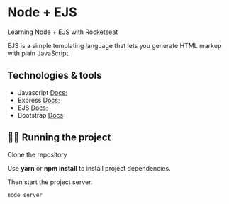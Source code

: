 # Node + EJS
Learning Node + EJS with Rocketseat 

EJS is a simple templating language that lets you generate HTML markup with plain JavaScript.

## Technologies & tools

- Javascript <a href="https://developer.mozilla.org/pt-BR/docs/Web/JavaScript" rel="noopener noreferrer">Docs</a>;
- Express <a href="https://expressjs.com/pt-br/" rel="noopener noreferrer">Docs</a>;
- EJS <a href="https://ejs.co/" rel="noopener noreferrer">Docs</a>;
- Bootstrap <a href="https://getbootstrap.com/docs/5.2/getting-started/introduction/">Docs</a>

## 🏃‍♂️ Running the project

Clone the repository

Use **yarn** or **npm install** to install project dependencies.

Then start the project server.

```cl
node server
```

